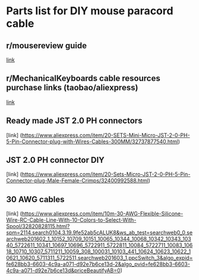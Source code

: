# Parts list for DIY mouse paracord cable

## r/mousereview guide
[link](https://www.reddit.com/r/MouseReview/comments/7xtnyi/diy_how_to_make_your_own_paracord_cable_for_any/)

## r/MechanicalKeyboards cable resources purchase links (taobao/aliexpress)
[link](https://www.reddit.com/r/MechanicalKeyboards/comments/8ayr2l/my_15_cheap_diy_mechanical_keyboard_cable/dx2jkq5/)

## Ready made JST 2.0 PH connectors
[link] (https://www.aliexpress.com/item/20-SETS-Mini-Micro-JST-2-0-PH-5-Pin-Connector-plug-with-Wires-Cables-300MM/32737877540.html)

## JST 2.0 PH connector DIY
[link] (https://www.aliexpress.com/item/20-Sets-Micro-JST-2-0-PH-5-Pin-Connector-plug-Male-Female-Crimps/32400992588.html)

## 30 AWG cables 
[link] (https://www.aliexpress.com/item/10m-30-AWG-Flexible-Silicone-Wire-RC-Cable-Line-With-10-Colors-to-Select-With-Spool/32820828115.html?spm=2114.search0104.3.19.9fe52ab5cALUK8&ws_ab_test=searchweb0_0,searchweb201602_1_10152_10709_10151_10065_10344_10068_10342_10343_10340_5722611_10341_10697_10696_5722911_5722811_10084_5722711_10083_10618_10710_10307_5711211_10059_308_100031_10103_441_10624_10623_10622_10621_10620_5711311_5722511,searchweb201603_1,ppcSwitch_3&algo_expid=fe628bb3-6603-4c9a-a071-d92e7b6ce13d-2&algo_pvid=fe628bb3-6603-4c9a-a071-d92e7b6ce13d&priceBeautifyAB=0)
